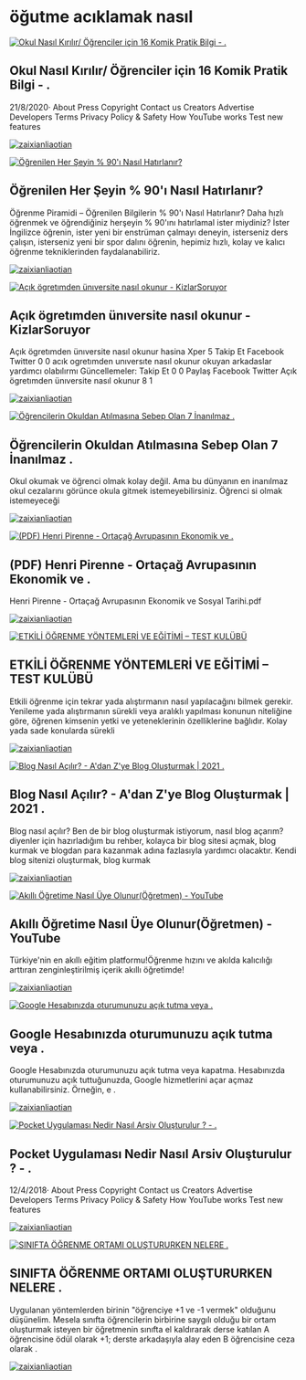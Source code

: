 # öğutme acıklamak nasıl
<a href="https://mnn.zoosnet.net/LR/Chatpre.aspx?id=MNN94995150&p=https://topgrinding.com/" target="_blank">![Okul Nasıl Kırılır/ Öğrenciler için 16 Komik Pratik Bilgi - .](https://github.com/technlg/images/blob/main/4.jpg)</a>
## Okul Nasıl Kırılır/ Öğrenciler için 16 Komik Pratik Bilgi - .
21/8/2020· About Press Copyright Contact us Creators Advertise Developers Terms Privacy Policy & Safety How YouTube works Test new features
<a href="https://mnn.zoosnet.net/LR/Chatpre.aspx?id=MNN94995150&p=https://topgrinding.com/" target="_blank"><img src="https://github.com/technlg/images/raw/main/chat11.jpg" alt="zaixianliaotian"/></a><a href="//whatsapp.shibangsoft.com/WhatsApp.php" ><img src="https://github.com/technlg/images/raw/main/chat11.png" alt=""></a>
<a href="https://mnn.zoosnet.net/LR/Chatpre.aspx?id=MNN94995150&p=https://topgrinding.com/" target="_blank">![Öğrenilen Her Şeyin % 90'ı Nasıl Hatırlanır?](https://github.com/technlg/images/blob/main/9.jpg)</a>
## Öğrenilen Her Şeyin % 90'ı Nasıl Hatırlanır?
Öğrenme Piramidi – Öğrenilen Bilgilerin % 90'ı Nasıl Hatırlanır? Daha hızlı öğrenmek ve öğrendiğiniz herşeyin % 90'ını hatırlamal ister miydiniz? İster İngilizce öğrenin, ister yeni bir enstrüman çalmayı deneyin, isterseniz ders çalışın, isterseniz yeni bir spor dalını öğrenin, hepimiz hızlı, kolay ve kalıcı öğrenme tekniklerinden faydalanabiliriz.
<a href="https://mnn.zoosnet.net/LR/Chatpre.aspx?id=MNN94995150&p=https://topgrinding.com/" target="_blank"><img src="https://github.com/technlg/images/raw/main/chat11.jpg" alt="zaixianliaotian"/></a><a href="//whatsapp.shibangsoft.com/WhatsApp.php" ><img src="https://github.com/technlg/images/raw/main/chat11.png" alt=""></a>
<a href="https://mnn.zoosnet.net/LR/Chatpre.aspx?id=MNN94995150&p=https://topgrinding.com/" target="_blank">![Açık ögretımden ünıversite nasıl okunur - KizlarSoruyor](https://github.com/technlg/images/blob/main/18.jpg)</a>
## Açık ögretımden ünıversite nasıl okunur - KizlarSoruyor
Açık ögretımden ünıversite nasıl okunur hasina Xper 5 Takip Et Facebook Twitter 0 0 acık ogretımden unıversıte nasıl okunur okuyan arkadaslar yardımcı olabılırmı Güncellemeler: Takip Et 0 0 Paylaş Facebook Twitter Açık ögretımden ünıversite nasıl okunur 8 1
<a href="https://mnn.zoosnet.net/LR/Chatpre.aspx?id=MNN94995150&p=https://topgrinding.com/" target="_blank"><img src="https://github.com/technlg/images/raw/main/chat11.jpg" alt="zaixianliaotian"/></a><a href="//whatsapp.shibangsoft.com/WhatsApp.php" ><img src="https://github.com/technlg/images/raw/main/chat11.png" alt=""></a>
<a href="https://mnn.zoosnet.net/LR/Chatpre.aspx?id=MNN94995150&p=https://topgrinding.com/" target="_blank">![Öğrencilerin Okuldan Atılmasına Sebep Olan 7 İnanılmaz .](https://github.com/technlg/images/blob/main/51.jpg)</a>
## Öğrencilerin Okuldan Atılmasına Sebep Olan 7 İnanılmaz .
Okul okumak ve öğrenci olmak kolay değil. Ama bu dünyanın en inanılmaz okul cezalarını görünce okula gitmek istemeyebilirsiniz. Öğrenci si olmak istemeyeceği
<a href="https://mnn.zoosnet.net/LR/Chatpre.aspx?id=MNN94995150&p=https://topgrinding.com/" target="_blank"><img src="https://github.com/technlg/images/raw/main/chat11.jpg" alt="zaixianliaotian"/></a><a href="//whatsapp.shibangsoft.com/WhatsApp.php" ><img src="https://github.com/technlg/images/raw/main/chat11.png" alt=""></a>
<a href="https://mnn.zoosnet.net/LR/Chatpre.aspx?id=MNN94995150&p=https://topgrinding.com/" target="_blank">![(PDF) Henri Pirenne - Ortaçağ Avrupasının Ekonomik ve .](https://github.com/technlg/images/blob/main/58.jpg)</a>
## (PDF) Henri Pirenne - Ortaçağ Avrupasının Ekonomik ve .
Henri Pirenne - Ortaçağ Avrupasının Ekonomik ve Sosyal Tarihi.pdf
<a href="https://mnn.zoosnet.net/LR/Chatpre.aspx?id=MNN94995150&p=https://topgrinding.com/" target="_blank"><img src="https://github.com/technlg/images/raw/main/chat11.jpg" alt="zaixianliaotian"/></a><a href="//whatsapp.shibangsoft.com/WhatsApp.php" ><img src="https://github.com/technlg/images/raw/main/chat11.png" alt=""></a>
<a href="https://mnn.zoosnet.net/LR/Chatpre.aspx?id=MNN94995150&p=https://topgrinding.com/" target="_blank">![ETKİLİ ÖĞRENME YÖNTEMLERİ VE EĞİTİMİ – TEST KULÜBÜ](https://github.com/technlg/images/blob/main/52.jpg)</a>
## ETKİLİ ÖĞRENME YÖNTEMLERİ VE EĞİTİMİ – TEST KULÜBÜ
Etkili öğrenme için tekrar yada alıştırmanın nasıl yapılacağını bilmek gerekir. Yenileme yada alıştırmanın sürekli veya aralıklı yapılması konunun niteliğine göre, öğrenen kimsenin yetki ve yeteneklerinin özelliklerine bağlıdır. Kolay yada sade konularda sürekli 
<a href="https://mnn.zoosnet.net/LR/Chatpre.aspx?id=MNN94995150&p=https://topgrinding.com/" target="_blank"><img src="https://github.com/technlg/images/raw/main/chat11.jpg" alt="zaixianliaotian"/></a><a href="//whatsapp.shibangsoft.com/WhatsApp.php" ><img src="https://github.com/technlg/images/raw/main/chat11.png" alt=""></a>
<a href="https://mnn.zoosnet.net/LR/Chatpre.aspx?id=MNN94995150&p=https://topgrinding.com/" target="_blank">![Blog Nasıl Açılır? - A'dan Z'ye Blog Oluşturmak | 2021 .](https://github.com/technlg/images/blob/main/9.jpg)</a>
## Blog Nasıl Açılır? - A'dan Z'ye Blog Oluşturmak | 2021 .
Blog nasıl açılır? Ben de bir blog oluşturmak istiyorum, nasıl blog açarım? diyenler için hazırladığım bu rehber, kolayca bir blog sitesi açmak, blog kurmak ve blogdan para kazanmak adına fazlasıyla yardımcı olacaktır. Kendi blog sitenizi oluşturmak, blog kurmak 
<a href="https://mnn.zoosnet.net/LR/Chatpre.aspx?id=MNN94995150&p=https://topgrinding.com/" target="_blank"><img src="https://github.com/technlg/images/raw/main/chat11.jpg" alt="zaixianliaotian"/></a><a href="//whatsapp.shibangsoft.com/WhatsApp.php" ><img src="https://github.com/technlg/images/raw/main/chat11.png" alt=""></a>
<a href="https://mnn.zoosnet.net/LR/Chatpre.aspx?id=MNN94995150&p=https://topgrinding.com/" target="_blank">![Akıllı Öğretime Nasıl Üye Olunur(Öğretmen) - YouTube](https://github.com/technlg/images/blob/main/6.jpg)</a>
## Akıllı Öğretime Nasıl Üye Olunur(Öğretmen) - YouTube
Türkiye'nin en akıllı eğitim platformu!Öğrenme hızını ve akılda kalıcılığı arttıran zenginleştirilmiş içerik akıllı öğretimde!
<a href="https://mnn.zoosnet.net/LR/Chatpre.aspx?id=MNN94995150&p=https://topgrinding.com/" target="_blank"><img src="https://github.com/technlg/images/raw/main/chat11.jpg" alt="zaixianliaotian"/></a><a href="//whatsapp.shibangsoft.com/WhatsApp.php" ><img src="https://github.com/technlg/images/raw/main/chat11.png" alt=""></a>
<a href="https://mnn.zoosnet.net/LR/Chatpre.aspx?id=MNN94995150&p=https://topgrinding.com/" target="_blank">![Google Hesabınızda oturumunuzu açık tutma veya .](https://github.com/technlg/images/blob/main/24.jpg)</a>
## Google Hesabınızda oturumunuzu açık tutma veya .
Google Hesabınızda oturumunuzu açık tutma veya kapatma. Hesabınızda oturumunuzu açık tuttuğunuzda, Google hizmetlerini açar açmaz kullanabilirsiniz. Örneğin, e .
<a href="https://mnn.zoosnet.net/LR/Chatpre.aspx?id=MNN94995150&p=https://topgrinding.com/" target="_blank"><img src="https://github.com/technlg/images/raw/main/chat11.jpg" alt="zaixianliaotian"/></a><a href="//whatsapp.shibangsoft.com/WhatsApp.php" ><img src="https://github.com/technlg/images/raw/main/chat11.png" alt=""></a>
<a href="https://mnn.zoosnet.net/LR/Chatpre.aspx?id=MNN94995150&p=https://topgrinding.com/" target="_blank">![Pocket Uygulaması Nedir Nasıl Arsiv Oluşturulur ? - .](https://github.com/technlg/images/blob/main/5.jpg)</a>
## Pocket Uygulaması Nedir Nasıl Arsiv Oluşturulur ? - .
12/4/2018· About Press Copyright Contact us Creators Advertise Developers Terms Privacy Policy & Safety How YouTube works Test new features
<a href="https://mnn.zoosnet.net/LR/Chatpre.aspx?id=MNN94995150&p=https://topgrinding.com/" target="_blank"><img src="https://github.com/technlg/images/raw/main/chat11.jpg" alt="zaixianliaotian"/></a><a href="//whatsapp.shibangsoft.com/WhatsApp.php" ><img src="https://github.com/technlg/images/raw/main/chat11.png" alt=""></a>
<a href="https://mnn.zoosnet.net/LR/Chatpre.aspx?id=MNN94995150&p=https://topgrinding.com/" target="_blank">![SINIFTA ÖĞRENME ORTAMI OLUŞTURURKEN NELERE .](https://github.com/technlg/images/blob/main/36.jpg)</a>
## SINIFTA ÖĞRENME ORTAMI OLUŞTURURKEN NELERE .
Uygulanan yöntemlerden birinin "öğrenciye +1 ve -1 vermek" olduğunu düşünelim. Mesela sınıfta öğrencilerin birbirine saygılı olduğu bir ortam oluşturmak isteyen bir öğretmenin sınıfta el kaldırarak derse katılan A öğrencisine ödül olarak +1; derste arkadaşıyla alay eden B öğrencisine ceza olarak .
<a href="https://mnn.zoosnet.net/LR/Chatpre.aspx?id=MNN94995150&p=https://topgrinding.com/" target="_blank"><img src="https://github.com/technlg/images/raw/main/chat11.jpg" alt="zaixianliaotian"/></a><a href="//whatsapp.shibangsoft.com/WhatsApp.php" ><img src="https://github.com/technlg/images/raw/main/chat11.png" alt=""></a>

